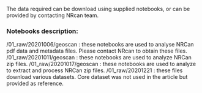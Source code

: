 
The data required can be download using supplied notebooks, or can be provided by contacting NRcan team.
### Notebooks description:
/01_raw/20201006/geoscan : these notebooks are used to analyse NRCan pdf data and metadata files. Please contact NRcan to obtain these files.
/01_raw/20201011/geoscan : these notebooks are used to analyze NRCan zip files.
/01_raw/20201017/geoscan : these notebooks are used to analyze to extract and process NRCan zip files.
/01_raw/20201221 : these files download various datasets. Core dataset was not used in the article but provided as reference.

